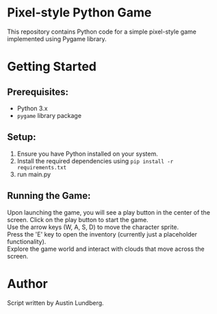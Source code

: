 Pixel-style Python Game
=======================
This repository contains Python code for a simple pixel-style game implemented using Pygame library.

Getting Started
===============

## Prerequisites:

* Python 3.x
* `pygame` library package

## Setup:

1. Ensure you have Python installed on your system.
2. Install the required dependencies using `pip install -r requirements.txt`
3. run main.py

## Running the Game:

Upon launching the game, you will see a play button in the center of the screen. Click on the play button to start the game.<br>
Use the arrow keys (W, A, S, D) to move the character sprite.<br>
Press the 'E' key to open the inventory (currently just a placeholder functionality).<br>
Explore the game world and interact with clouds that move across the screen.<br>

Author
======
Script written by Austin Lundberg.
